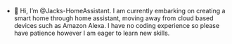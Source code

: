 - 👋 Hi, I’m @Jacks-HomeAssistant. I am currently embarking on creating a smart home through home assistant, moving away from cloud based devices such as Amazon Alexa. I have no coding experience so please have patience however I am eager to learn new skills.
